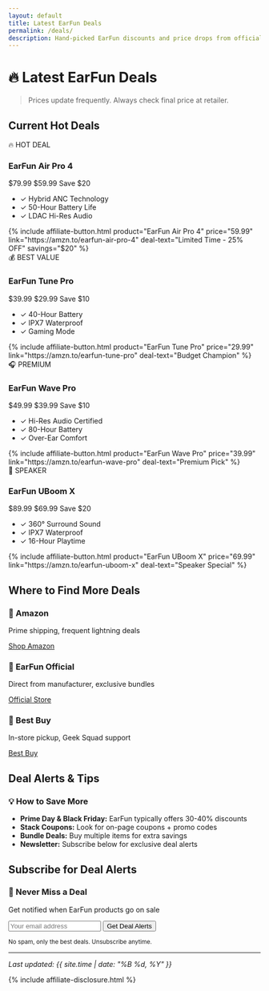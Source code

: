 ```yaml
---
layout: default
title: Latest EarFun Deals
permalink: /deals/
description: Hand-picked EarFun discounts and price drops from official store and retailers.
---
```


# 🔥 Latest EarFun Deals

> Prices update frequently. Always check final price at retailer.

## Current Hot Deals

<div class="deals-grid">
  <!-- Air Pro 4 Deal -->
  <div class="deal-card featured">
    <div class="deal-badge">🔥 HOT DEAL</div>
    <h3>EarFun Air Pro 4</h3>
    <div class="price-section">
      <span class="old-price">$79.99</span>
      <span class="new-price">$59.99</span>
      <span class="savings">Save $20</span>
    </div>
    <ul class="deal-features">
      <li>✓ Hybrid ANC Technology</li>
      <li>✓ 50-Hour Battery Life</li>
      <li>✓ LDAC Hi-Res Audio</li>
    </ul>
    {% include affiliate-button.html 
       product="EarFun Air Pro 4" 
       price="59.99" 
       link="https://amzn.to/earfun-air-pro-4" 
       deal-text="Limited Time - 25% OFF" 
       savings="$20" %}
  </div>

  <!-- Tune Pro Deal -->
  <div class="deal-card">
    <div class="deal-badge">💰 BEST VALUE</div>
    <h3>EarFun Tune Pro</h3>
    <div class="price-section">
      <span class="old-price">$39.99</span>
      <span class="new-price">$29.99</span>
      <span class="savings">Save $10</span>
    </div>
    <ul class="deal-features">
      <li>✓ 40-Hour Battery</li>
      <li>✓ IPX7 Waterproof</li>
      <li>✓ Gaming Mode</li>
    </ul>
    {% include affiliate-button.html 
       product="EarFun Tune Pro" 
       price="29.99" 
       link="https://amzn.to/earfun-tune-pro" 
       deal-text="Budget Champion" %}
  </div>

  <!-- Wave Pro Deal -->
  <div class="deal-card">
    <div class="deal-badge">🎧 PREMIUM</div>
    <h3>EarFun Wave Pro</h3>
    <div class="price-section">
      <span class="old-price">$49.99</span>
      <span class="new-price">$39.99</span>
      <span class="savings">Save $10</span>
    </div>
    <ul class="deal-features">
      <li>✓ Hi-Res Audio Certified</li>
      <li>✓ 80-Hour Battery</li>
      <li>✓ Over-Ear Comfort</li>
    </ul>
    {% include affiliate-button.html 
       product="EarFun Wave Pro" 
       price="39.99" 
       link="https://amzn.to/earfun-wave-pro" 
       deal-text="Premium Pick" %}
  </div>

  <!-- UBoom X Deal -->
  <div class="deal-card">
    <div class="deal-badge">📱 SPEAKER</div>
    <h3>EarFun UBoom X</h3>
    <div class="price-section">
      <span class="old-price">$89.99</span>
      <span class="new-price">$69.99</span>
      <span class="savings">Save $20</span>
    </div>
    <ul class="deal-features">
      <li>✓ 360° Surround Sound</li>
      <li>✓ IPX7 Waterproof</li>
      <li>✓ 16-Hour Playtime</li>
    </ul>
    {% include affiliate-button.html 
       product="EarFun UBoom X" 
       price="69.99" 
       link="https://amzn.to/earfun-uboom-x" 
       deal-text="Speaker Special" %}
  </div>
</div>

## Where to Find More Deals

<div class="retailer-links">
  <div class="retailer-card">
    <h3>🛒 Amazon</h3>
    <p>Prime shipping, frequent lightning deals</p>
    <a href="https://www.amazon.com/stores/EarFun/page/2E1CAEEB-E452-4379-8019-38EC098B402F" target="_blank" rel="noopener" class="retailer-btn">Shop Amazon</a>
  </div>
  
  <div class="retailer-card">
    <h3>🏪 EarFun Official</h3>
    <p>Direct from manufacturer, exclusive bundles</p>
    <a href="https://www.myearfun.com/collections/earbuds" target="_blank" rel="noopener" class="retailer-btn">Official Store</a>
  </div>
  
  <div class="retailer-card">
    <h3>🔵 Best Buy</h3>
    <p>In-store pickup, Geek Squad support</p>
    <a href="https://www.bestbuy.com/site/searchpage.jsp?st=earfun" target="_blank" rel="noopener" class="retailer-btn">Best Buy</a>
  </div>
</div>

## Deal Alerts & Tips

<div class="deal-tips">
  <h3>💡 How to Save More</h3>
  <ul>
    <li><strong>Prime Day & Black Friday:</strong> EarFun typically offers 30-40% discounts</li>
    <li><strong>Stack Coupons:</strong> Look for on-page coupons + promo codes</li>
    <li><strong>Bundle Deals:</strong> Buy multiple items for extra savings</li>
    <li><strong>Newsletter:</strong> Subscribe below for exclusive deal alerts</li>
  </ul>
</div>

## Subscribe for Deal Alerts

<div class="newsletter-signup">
  <h3>🔔 Never Miss a Deal</h3>
  <p>Get notified when EarFun products go on sale</p>
  <form action="#" method="post" class="deal-newsletter">
    <input type="email" name="email" placeholder="Your email address" required>
    <button type="submit" class="subscribe-btn">Get Deal Alerts</button>
  </form>
  <small>No spam, only the best deals. Unsubscribe anytime.</small>
</div>

---

*Last updated: {{ site.time | date: "%B %d, %Y" }}*

{% include affiliate-disclosure.html %}
